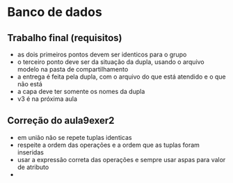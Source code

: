 # Banco de dados

## Trabalho final (requisitos)
- as dois primeiros pontos devem ser identicos para o grupo
- o terceiro ponto deve ser da situação da dupla, usando o arquivo modelo na pasta de compartilhamento
- a entrega é feita pela dupla, com o arquivo do que está atendido e o que não está
- a capa deve ter somente os nomes da dupla
- v3 é na próxima aula

## Correção do aula9exer2
- em união não se repete tuplas identicas
- respeite a ordem das operações e a ordem que as tuplas foram inseridas
- usar a expressão correta das operações e sempre usar aspas para valor de atributo
- 